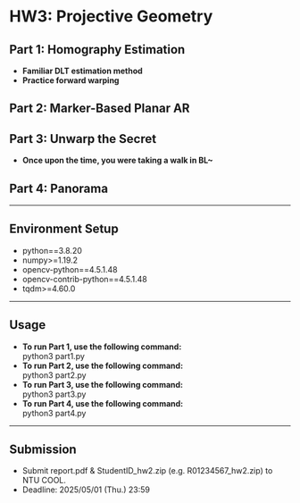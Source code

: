 # HW3: Projective Geometry

## Part 1: Homography Estimation
- **Familiar DLT estimation method**
- **Practice forward warping**

## Part 2: Marker-Based Planar AR
## Part 3: Unwarp the Secret
- **Once upon the time, you were taking a walk in BL~**
## Part 4: Panorama

---
## Environment Setup
- python==3.8.20
- numpy>=1.19.2
- opencv-python==4.5.1.48
- opencv-contrib-python==4.5.1.48
- tqdm>=4.60.0

---
## Usage
- **To run Part 1, use the following command:** <br>
        python3 part1.py
- **To run Part 2, use the following command:** <br>
        python3 part2.py
- **To run Part 3, use the following command:** <br>
        python3 part3.py
- **To run Part 4, use the following command:** <br>
        python3 part4.py

---
## Submission
- Submit report.pdf & StudentID_hw2.zip (e.g. R01234567_hw2.zip) to NTU
COOL.
- Deadline: 2025/05/01 (Thu.) 23:59